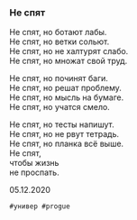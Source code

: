 ### Не спят   
   
   
Не спят, но ботают лабы.   
Не спят, но ветки сольют.   
Не спят, но не халтурят слабо.   
Не спят, но множат свой труд.   
   
Не спят, но починят баги.   
Не спят, но решат проблему.   
Не спят, но мысль на бумаге.   
Не спят, но учатся смело.   
   
Не спят, но тесты напишут.   
Не спят, но не рвут тетрадь.   
Не спят, но планка всё выше.   
Не спят,   
чтобы жизнь   
не проспать.  
  
  
05.12.2020  
```
#универ #progue  